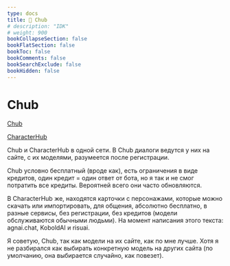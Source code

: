 ```yaml
---
type: docs
title: 🔷 Chub
# description: "IDK"
# weight: 900
bookCollapseSection: false
bookFlatSection: false
bookToc: false
bookComments: false
bookSearchExclude: false
bookHidden: false
---
```


# Chub

[Chub](https://chub.ai/?nt)

[CharacterHub](https://characterhub.org/?nt)

Chub и CharacterHub в одной сети. В Chub диалоги ведутся у них на сайте, с их моделями, разумеется после регистрации.

Chub условно бесплатный (вроде как), есть ограничения в виде кредитов, один кредит = один ответ от бота, но я так и не смог потратить все кредиты. Вероятней всего они часто обновляются.

В CharacterHub же, находятся карточки с персонажами, которые можно скачать или импортировать, для общения, абсолютно бесплатно, в разные сервисы, без регистрации, без кредитов (модели обслуживаются обычными людьми). На момент написания этого текста: agnai.chat, KoboldAI и risuai.

Я советую, Chub, так как модели на их сайте, как по мне лучше. Хотя я не разбирался как выбирать конкретную модель на других сайта (по умолчанию, она выбирается случайно, как повезет).
